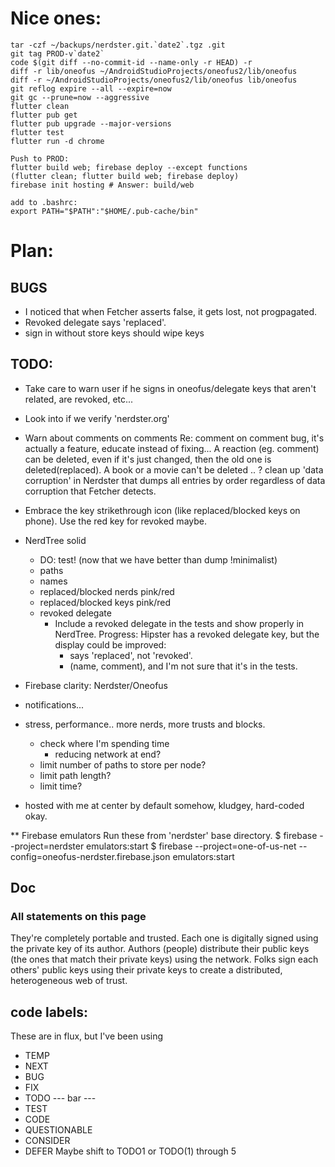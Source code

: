 # Nice ones:
```
tar -czf ~/backups/nerdster.git.`date2`.tgz .git
git tag PROD-v`date2`
code $(git diff --no-commit-id --name-only -r HEAD) -r
diff -r lib/oneofus ~/AndroidStudioProjects/oneofus2/lib/oneofus
diff -r ~/AndroidStudioProjects/oneofus2/lib/oneofus lib/oneofus
git reflog expire --all --expire=now
git gc --prune=now --aggressive
flutter clean
flutter pub get
flutter pub upgrade --major-versions
flutter test
flutter run -d chrome
```

```
Push to PROD:
flutter build web; firebase deploy --except functions
(flutter clean; flutter build web; firebase deploy)
firebase init hosting # Answer: build/web

add to .bashrc:
export PATH="$PATH":"$HOME/.pub-cache/bin"
```

# Plan:

## BUGS
- I noticed that when Fetcher asserts false, it gets lost, not progpagated.
- Revoked delegate says 'replaced'.
- sign in without store keys should wipe keys

## TODO:
- Take care to warn user if he signs in oneofus/delegate keys that aren't related, are revoked, etc...
- Look into if we verify 'nerdster.org'
- Warn about comments on comments
  Re: comment on comment bug, it's actually a feature, educate instead
  of fixing... A reaction (eg. comment) can be deleted, even if it's
  just changed, then the old one is deleted(replaced). A book or a movie
  can't be deleted ..
? clean up 'data corruption' in Nerdster that dumps all entries by
  order regardless of data corruption that Fetcher detects.
- Embrace the key strikethrough icon (like replaced/blocked keys on phone). Use the red key for revoked maybe.
- NerdTree solid
  - DO: test! (now that we have better than dump !minimalist)
  - paths
  - names
  - replaced/blocked nerds pink/red
  - replaced/blocked keys pink/red
  - revoked delegate
    - Include a revoked delegate in the tests and show properly in NerdTree.
      Progress: Hipster has a revoked delegate key, but the display could be
        improved:
        - says 'replaced', not 'revoked'.
        - (name, comment), and I'm not sure that it's in the tests.

- Firebase clarity: Nerdster/Oneofus 

- notifications...

- stress, performance.. more nerds, more trusts and blocks.
  - check where I'm spending time
    - reducing network at end?
  - limit number of paths to store per node?
  - limit path length?
  - limit time?

- hosted with me at center by default somehow, kludgey, hard-coded okay.

** Firebase emulators
Run these from 'nerdster' base directory.
$ firebase --project=nerdster emulators:start
$ firebase --project=one-of-us-net --config=oneofus-nerdster.firebase.json emulators:start

## Doc
### All statements on this page
They're completely portable and trusted.
Each one is digitally signed using the private key of its author.
Authors (people) distribute their public keys (the ones that match their private keys) using the network. Folks sign each others' public keys using their private keys to create a distributed, heterogeneous web of trust.

## code labels:
These are in flux, but I've been using
- TEMP
- NEXT
- BUG
- FIX
- TODO
--- bar --- 
- TEST
- CODE
- QUESTIONABLE
- CONSIDER
- DEFER
Maybe shift to TODO1 or TODO(1) through 5 
